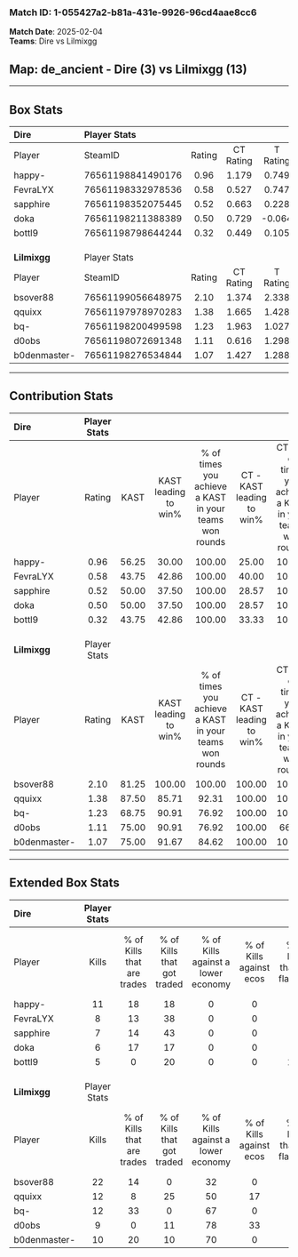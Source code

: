 ### Match ID: 1-055427a2-b81a-431e-9926-96cd4aae8cc6  
**Match Date**: 2025-02-04  
**Teams**: Dire vs Lilmixgg  

## **Map**: de_ancient - Dire (3) vs Lilmixgg (13)  
---  

## Box Stats  

| **Dire**     | Player Stats      |        |           |          |       |       |       |         |        |      |     |
| :- | :- | :-: | :-: | :-: | :-: | :-: | :-: | :-: | :-: | :-: | :-: |
| Player       | SteamID           | Rating | CT Rating | T Rating | KAST  |  ADR  | Kills | Assists | Deaths | K/D  | HS% |
| happy-       | 76561198841490176 |  0.96  |   1.179   |  0.749   | 56.25 | 87.6  |  11   |    2    |   12   | 0.92 | 81  |
| FevraLYX     | 76561198332978536 |  0.58  |   0.527   |  0.747   | 43.75 | 50.9  |   8   |    1    |   12   | 0.67 | 50  |
| sapphire     | 76561198352075445 |  0.52  |   0.663   |  0.228   | 50.00 | 63.6  |   7   |    2    |   15   | 0.47 | 28  |
| doka         | 76561198211388389 |  0.50  |   0.729   |  -0.064  | 50.00 | 56.0  |   6   |    0    |   13   | 0.46 | 66  |
| bottl9       | 76561198798644244 |  0.32  |   0.449   |  0.105   | 43.75 | 40.1  |   5   |    1    |   14   | 0.36 | 40  |
|              |                   |        |           |          |       |       |       |         |        |      |     |
|              |                   |        |           |          |       |       |       |         |        |      |     |
|              |                   |        |           |          |       |       |       |         |        |      |     |
| **Lilmixgg** | Player Stats      |        |           |          |       |       |       |         |        |      |     |
| Player       | SteamID           | Rating | CT Rating | T Rating | KAST  |  ADR  | Kills | Assists | Deaths | K/D  | HS% |
| bsover88     | 76561199056648975 |  2.10  |   1.374   |  2.338   | 81.25 | 120.6 |  22   |    0    |   4    | 5.50 | 50  |
| qquixx       | 76561197978970283 |  1.38  |   1.665   |  1.428   | 87.50 | 99.5  |  12   |    8    |   10   | 1.20 | 41  |
| bq-          | 76561198200499598 |  1.23  |   1.963   |  1.027   | 68.75 | 76.0  |  12   |    1    |   7    | 1.71 | 25  |
| d0obs        | 76561198072691348 |  1.11  |   0.616   |  1.298   | 75.00 | 67.1  |   9   |   10    |   8    | 1.13 | 44  |
| b0denmaster- | 76561198276534844 |  1.07  |   1.427   |  1.288   | 75.00 | 63.9  |  10   |    3    |   9    | 1.11 | 50  |
---  

## Contribution Stats  

| **Dire**     | Player Stats |       |                      |                                                        |                           |                                                             |                          |                                                            |
| :- | :-: | :-: | :-: | :-: | :-: | :-: | :-: | :-: |
| Player       |    Rating    | KAST  | KAST leading to win% | % of times you achieve a KAST in your teams won rounds | CT - KAST leading to win% | CT - % of times you achieve a KAST in your teams won rounds | T - KAST leading to win% | T - % of times you achieve a KAST in your teams won rounds |
| happy-       |     0.96     | 56.25 |        30.00         |                         100.00                         |           25.00           |                           100.00                            |          50.00           |                           100.00                           |
| FevraLYX     |     0.58     | 43.75 |        42.86         |                         100.00                         |           40.00           |                           100.00                            |          50.00           |                           100.00                           |
| sapphire     |     0.52     | 50.00 |        37.50         |                         100.00                         |           28.57           |                           100.00                            |          100.00          |                           100.00                           |
| doka         |     0.50     | 50.00 |        37.50         |                         100.00                         |           28.57           |                           100.00                            |          100.00          |                           100.00                           |
| bottl9       |     0.32     | 43.75 |        42.86         |                         100.00                         |           33.33           |                           100.00                            |          100.00          |                           100.00                           |
|              |              |       |                      |                                                        |                           |                                                             |                          |                                                            |
|              |              |       |                      |                                                        |                           |                                                             |                          |                                                            |
|              |              |       |                      |                                                        |                           |                                                             |                          |                                                            |
| **Lilmixgg** | Player Stats |       |                      |                                                        |                           |                                                             |                          |                                                            |
| Player       |    Rating    | KAST  | KAST leading to win% | % of times you achieve a KAST in your teams won rounds | CT - KAST leading to win% | CT - % of times you achieve a KAST in your teams won rounds | T - KAST leading to win% | T - % of times you achieve a KAST in your teams won rounds |
| bsover88     |     2.10     | 81.25 |        100.00        |                         100.00                         |          100.00           |                           100.00                            |          100.00          |                           100.00                           |
| qquixx       |     1.38     | 87.50 |        85.71         |                         92.31                          |          100.00           |                           100.00                            |          81.82           |                           90.00                            |
| bq-          |     1.23     | 68.75 |        90.91         |                         76.92                          |          100.00           |                           100.00                            |          87.50           |                           70.00                            |
| d0obs        |     1.11     | 75.00 |        90.91         |                         76.92                          |          100.00           |                            66.67                            |          88.89           |                           80.00                            |
| b0denmaster- |     1.07     | 75.00 |        91.67         |                         84.62                          |          100.00           |                           100.00                            |          88.89           |                           80.00                            |
---  

## Extended Box Stats  

| **Dire**     | Player Stats |                            |                            |                                    |                         |                              |                                 |        |                             |                                     |                          |                               |                            |
| :- | :-: | :-: | :-: | :-: | :-: | :-: | :-: | :-: | :-: | :-: | :-: | :-: | :-: |
| Player       |    Kills     | % of Kills that are trades | % of Kills that got traded | % of Kills against a lower economy | % of Kills against ecos | % of Kills that are flawless | % of Kills that are close duels | Deaths | % of Deaths that get traded | % of Deaths against a lower economy | % of Deaths against ecos | % of Deaths that are flawless | % of Deaths that are close |
| happy-       |      11      |             18             |             18             |                 0                  |            0            |              73              |                0                |   12   |             17              |                  8                  |            0             |              58               |             17             |
| FevraLYX     |      8       |             13             |             38             |                 0                  |            0            |              63              |               13                |   12   |              0              |                  8                  |            0             |              75               |             8              |
| sapphire     |      7       |             14             |             43             |                 0                  |            0            |              71              |                0                |   15   |              7              |                  7                  |            0             |              60               |             0              |
| doka         |      6       |             17             |             17             |                 0                  |            0            |              67              |               17                |   13   |              8              |                  8                  |            0             |              46               |             8              |
| bottl9       |      5       |             0              |             20             |                 0                  |            0            |             100              |                0                |   14   |              7              |                  7                  |            0             |              71               |             0              |
|              |              |                            |                            |                                    |                         |                              |                                 |        |                             |                                     |                          |                               |                            |
|              |              |                            |                            |                                    |                         |                              |                                 |        |                             |                                     |                          |                               |                            |
|              |              |                            |                            |                                    |                         |                              |                                 |        |                             |                                     |                          |                               |                            |
| **Lilmixgg** | Player Stats |                            |                            |                                    |                         |                              |                                 |        |                             |                                     |                          |                               |                            |
| Player       |    Kills     | % of Kills that are trades | % of Kills that got traded | % of Kills against a lower economy | % of Kills against ecos | % of Kills that are flawless | % of Kills that are close duels | Deaths | % of Deaths that get traded | % of Deaths against a lower economy | % of Deaths against ecos | % of Deaths that are flawless | % of Deaths that are close |
| bsover88     |      22      |             14             |             0              |                 32                 |            0            |              55              |                5                |   4    |              0              |                 25                  |            0             |              75               |             0              |
| qquixx       |      12      |             8              |             25             |                 50                 |           17            |              75              |                0                |   10   |             30              |                 30                  |            0             |              70               |             20             |
| bq-          |      12      |             33             |             0              |                 67                 |            0            |              83              |                0                |   7    |             14              |                 43                  |            0             |              86               |             0              |
| d0obs        |      9       |             0              |             11             |                 78                 |           33            |              44              |               11                |   8    |             25              |                 38                  |            0             |              63               |             0              |
| b0denmaster- |      10      |             20             |             10             |                 70                 |            0            |              70              |               20                |   9    |             44              |                 44                  |            11            |              78               |             0              |
